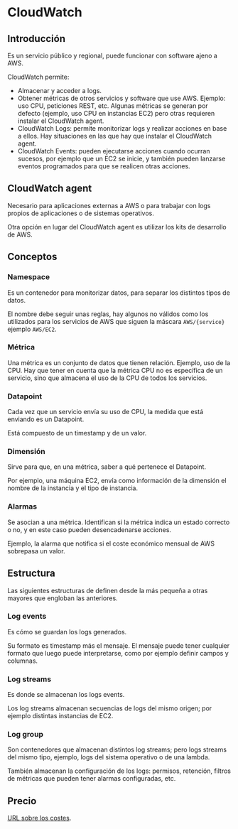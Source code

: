 # CloudWatch

## Introducción

Es un servicio público y regional, puede funcionar con software ajeno a AWS.

CloudWatch permite:

- Almacenar y acceder a logs.
- Obtener métricas de otros servicios y software que use AWS. Ejemplo: uso CPU, peticiones REST, etc. Algunas métricas se generan por defecto (ejemplo, uso CPU en instancias EC2) pero otras requieren instalar el CloudWatch agent.
- CloudWatch Logs: permite monitorizar logs y realizar acciones en base a ellos. Hay situaciones en las que hay que instalar el CloudWatch agent.
- CloudWatch Events: pueden ejecutarse acciones cuando ocurran sucesos, por ejemplo que un EC2 se inicie, y también pueden lanzarse eventos programados para que se realicen otras acciones.

## CloudWatch agent

Necesario para aplicaciones externas a AWS o para trabajar con logs propios de aplicaciones o de sistemas operativos.

Otra opción en lugar del CloudWatch agent es utilizar los kits de desarrollo de AWS.

## Conceptos

### Namespace

Es un contenedor para monitorizar datos, para separar los distintos tipos de datos.

El nombre debe seguir unas reglas, hay algunos no válidos como los utilizados para los servicios de AWS que siguen la máscara `AWS/{service}` ejemplo `AWS/EC2`.

### Métrica

Una métrica es un conjunto de datos que tienen relación. Ejemplo, uso de la CPU. Hay que tener en cuenta que la métrica CPU no es específica de un servicio, sino que almacena el uso de la CPU de todos los servicios.

### Datapoint

Cada vez que un servicio envía su uso de CPU, la medida que está enviando es un Datapoint.

Está compuesto de un timestamp y de un valor.

### Dimensión

Sirve para que, en una métrica, saber a qué pertenece el Datapoint.

Por ejemplo, una máquina EC2, envía como información de la dimensión el nombre de la instancia y el tipo de instancia.

### Alarmas

Se asocian a una métrica. Identifican si la métrica indica un estado correcto o no, y en este caso pueden desencadenarse acciones.

Ejemplo, la alarma que notifica si el coste económico mensual de AWS sobrepasa un valor.

## Estructura

Las siguientes estructuras de definen desde la más pequeña a otras mayores que engloban las anteriores.

### Log events

Es cómo se guardan los logs generados.

Su formato es timestamp más el mensaje. El mensaje puede tener cualquier formato que luego puede interpretarse, como por ejemplo definir campos y columnas.

### Log streams

Es donde se almacenan los logs events.

Los log streams almacenan secuencias de logs del mismo origen; por ejemplo distintas instancias de EC2.

### Log group

Son contenedores que almacenan distintos log streams; pero logs streams del mismo tipo, ejemplo, logs del sistema operativo o de una lambda.

También almacenan la configuración de los logs: permisos, retención, filtros de métricas que pueden tener alarmas configuradas, etc.

## Precio

[URL sobre los costes](https://aws.amazon.com/es/cloudwatch/pricing/).

